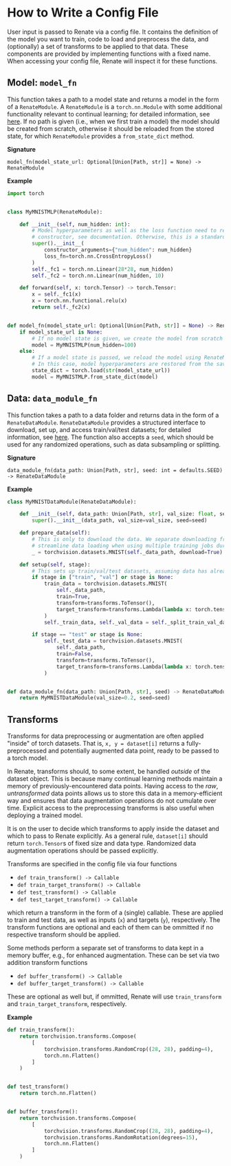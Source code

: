 # How to Write a Config File

User input is passed to Renate via a config file.
It contains the definition of the model you want to train, code to load and preprocess the data,
and (optionally) a set of transforms to be applied to that data.
These components are provided by implementing functions with a fixed name.
When accessing your config file, Renate will inspect it for these functions.

## Model: `model_fn`

This function takes a path to a model state and returns a model in the form of a `RenateModule`.
A `RenateModule` is a `torch.nn.Module` with some additional functionality relevant to continual learning;
for detailed information, see [here](TODO).
If no path is given (i.e., when we first train a model) the model should be created from scratch,
otherwise it should be reloaded from the stored state, for which `RenateModule` provides a
`from_state_dict` method.

**Signature**

`model_fn(model_state_url: Optional[Union[Path, str]] = None) -> RenateModule`

**Example**

```python
import torch


class MyMNISTMLP(RenateModule):

    def __init__(self, num_hidden: int):
        # Model hyperparameters as well as the loss function need to registered via RenateModule's
        # constructor, see documentation. Otherwise, this is a standard torch model.
        super().__init__(
            constructor_arguments={"num_hidden": num_hidden}
            loss_fn=torch.nn.CrossEntropyLoss()
        )
        self._fc1 = torch.nn.Linear(28*28, num_hidden)
        self._fc2 = torch.nn.Linear(num_hidden, 10)

    def forward(self, x: torch.Tensor) -> torch.Tensor:
        x = self._fc1(x)
        x = torch.nn.functional.relu(x)
        return self._fc2(x)


def model_fn(model_state_url: Optional[Union[Path, str]] = None) -> RenateModule:
    if model_state_url is None:
        # If no model state is given, we create the model from scratch with initial model hyperparams.
        model = MyMNISTMLP(num_hidden=100)
    else:
        # If a model state is passed, we reload the model using RenateModule's load_state_dict.
        # In this case, model hyperparameters are restored from the saved state.
        state_dict = torch.load(str(model_state_url))
        model = MyMNISTMLP.from_state_dict(model)
```


## Data: `data_module_fn`

This function takes a path to a data folder and returns data in the form of a `RenateDataModule`.
`RenateDataModule` provides a structured interface to download, set up, and access train/val/test datasets; for detailed information, see [here](TODO).
The function also accepts a `seed`, which should be used for any randomized operations, such as data subsampling or splitting.

**Signature**

`data_module_fn(data_path: Union[Path, str], seed: int = defaults.SEED) -> RenateDataModule`

**Example**

```python
class MyMNISTDataModule(RenateDataModule):

    def __init__(self, data_path: Union[Path, str], val_size: float, seed: int = 42):
        super().__init__(data_path, val_size=val_size, seed=seed)

    def prepare_data(self):
        # This is only to download the data. We separate downloading from the remaining set-up to
        # streamline data loading when using multiple training jobs during HPO.
        _ = torchvision.datasets.MNIST(self._data_path, download=True)

    def setup(self, stage):
        # This sets up train/val/test datasets, assuming data has already been downloaded.
        if stage in ["train", "val"] or stage is None:
            train_data = torchvision.datasets.MNIST(
                self._data_path,
                train=True,
                transform=transforms.ToTensor(),
                target_transform=transforms.Lambda(lambda x: torch.tensor(x, dtype=torch.long)),
            )
            self._train_data, self._val_data = self._split_train_val_data(train_data)

        if stage == "test" or stage is None:
            self._test_data = torchvision.datasets.MNIST(
                self._data_path,
                train=False,
                transform=transforms.ToTensor(),
                target_transform=transforms.Lambda(lambda x: torch.tensor(x, dtype=torch.long)),
            )


def data_module_fn(data_path: Union[Path, str], seed) -> RenateDataModule:
    return MyMNISTDataModule(val_size=0.2, seed=seed)
```


## Transforms

Transforms for data preprocessing or augmentation are often applied "inside" of torch datasets.
That is, `x, y = dataset[i]` returns a fully-preprocessed and potentially augmented data point,
ready to be passed to a torch model.

In Renate, transforms should, to some extent, be handled _outside_ of the dataset object.
This is because many continual learning methods maintain a memory of previously-encountered data
points.
Having access to the _raw_, _untransformed_ data points allows us to store this data in a
memory-efficient way and ensures that data augmentation operations do not cumulate over time.
Explicit access to the preprocessing transforms is also useful when deploying a trained model.

It is on the user to decide which transforms to apply inside the dataset and which to pass to
Renate explicitly. As a general rule, `dataset[i]` should return `torch.Tensor`s of fixed size and data
type. Randomized data augmentation operations should be passed explicitly.

Transforms are specified in the config file via four functions
- `def train_transform() -> Callable`
- `def train_target_transform() -> Callable`
- `def test_transform() -> Callable`
- `def test_target_transform() -> Callable`

which return a transform in the form of a (single) callable.
These are applied to train and test data, as well as inputs (`x`) and targets (`y`), respectively.
The transform functions are optional and each of them can be ommitted if no respective transform
should be applied.

Some methods perform a separate set of transforms to data kept in a memory buffer, e.g., for
enhanced augmentation.
These can be set via two addition transform functions
- `def buffer_transform() -> Callable`
- `def buffer_target_transform() -> Callable`

These are optional as well but, if ommitted, Renate will use `train_transform` and
`train_target_transform`, respectively.

**Example**

```python
def train_transform():
    return torchvision.transforms.Compose(
        [
            torchvision.transforms.RandomCrop((28, 28), padding=4),
            torch.nn.Flatten()
        ]
    )


def test_transform()
    return torch.nn.Flatten()


def buffer_transform():
    return torchvision.transforms.Compose(
        [
            torchvision.transforms.RandomCrop((28, 28), padding=4),
            torchvision.transforms.RandomRotation(degrees=15),
            torch.nn.Flatten()
        ]
    )
```


